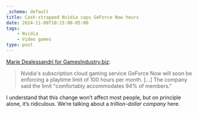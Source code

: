 ```yaml
---
_schema: default
title: Cash-strapped Nvidia caps GeForce Now hours
date: 2024-11-08T10:15:00-05:00
tags:
    - Nvidia
    - Video games
type: post
---
```

[Marie Dealessandri for GamesIndustry.biz](https://www.gamesindustry.biz/geforce-now-to-establish-100-hour-playtime-limit):

> Nvidia's subscription cloud gaming service GeForce Now will soon be enforcing a playtime limit of 100 hours per month. \[...\] The company said the limit "comfortably accommodates 94% of members."

I understand that this change won’t affect most people, but on principle alone, it’s ridiculous. We’re talking about a *trillion-dollar company* here.
